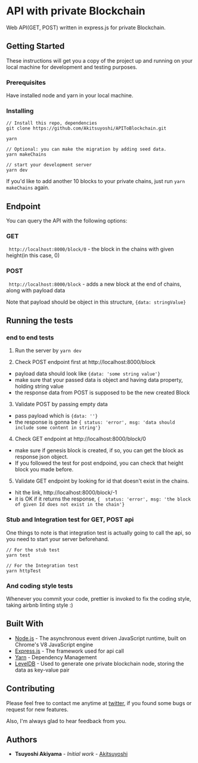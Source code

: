 # API with private Blockchain

Web API(GET, POST) written in express.js for private Blockchain.

## Getting Started

These instructions will get you a copy of the project up and running on your local machine for development and testing purposes.

### Prerequisites

Have installed node and yarn in your local machine.

### Installing

```
// Install this repo, dependencies
git clone https://github.com/Akitsuyoshi/APIToBlockchain.git

yarn

// Optional: you can make the migration by adding seed data.
yarn makeChains

// start your development server
yarn dev
```

If you'd like to add another 10 blocks to your private chains,
 just run `yarn makeChains` again.

 ## Endpoint

 You can query the API with the following options:

 ### GET

` http://localhost:8000/block/0` - the block in the chains with given height(in this case, 0)

### POST

` http://localhost:8000/block` - adds a new block at the end of chains, along with payload data

Note that payload should be object in this structure, `{data: stringValue}`


## Running the tests

### end to end tests

1. Run the server by `yarn dev` 

2. Check POST endpoint first at  http://localhost:8000/block
 - payload data should look like `{data: 'some string value'}`
 - make sure that your passed data is object and having data property, holding string value
 - the response data from POST is supposed to be the new created Block

3. Validate POST by passing empty data
 - pass payload which is `{data: ''}`
 - the response is gonna be `{ status: 'error', msg: 'data should include some content in string'}`

4. Check GET endpoint at  http://localhost:8000/block/0
 - make sure if genesis block is created, if so, you can get the block as response json object.
 - If you followed the test for post endpoind, you can check that height block you made before.

5. Validate GET endpoint by looking for id that doesn't exist in the chains.
 - hit the link, http://localhost:8000/block/-1
 - it is OK if it returns the response, `{  status: 'error', msg: 'the block of given Id does not exist in the chain'}`


### Stub and Integration test for GET, POST api

One things to note is that integration test is actually going to call the api, so you need to start your server beforehand.

```
// For the stub test
yarn test

// For the Integration test
yarn httpTest
```

### And coding style tests

Whenever you commit your code, prettier is invoked to fix the coding style, taking airbnb linting style :)


## Built With
* [Node.js](https://nodejs.org/en/) - The asynchronous event driven JavaScript runtime, built on Chrome's V8 JavaScript engine
* [Express.js](http://expressjs.com/en/api.html) - The  framework used for api call
* [Yarn](https://yarnpkg.com/en/) - Dependency Management
* [LevelDB](https://github.com/Level/level) - Used to generate one private blockchain node, storing the data as key-value pair

## Contributing

Please feel free to contact me anytime at [twitter](https://twitter.com/Akitsuyoshi244), if you found some bugs or request for new features.

Also, I'm always glad to hear feedback from you.

## Authors

* **Tsuyoshi Akiyama** - *Initial work* - [Akitsuyoshi](https://github.com/Akitsuyoshi)
